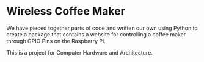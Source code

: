 Wireless Coffee Maker
======================
We have pieced together parts of code and written our own using Python to create a package that contains a website for controlling a coffee maker through GPIO Pins on the Raspberry Pi.

This is a project for Computer Hardware and Architecture.
